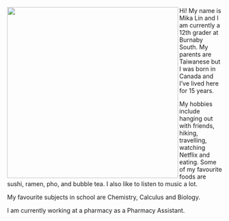 

<img align="left" width="400" height="400" src="http://www.fillmurray.com/100/100">
     Hi! My name is Mika Lin and I am currently a 12th grader at Burnaby South. My parents are Taiwanese but I was born in Canada and I’ve lived here for 15 years. 

My hobbies include hanging out with friends, hiking, travelling, watching Netflix and eating. Some of my favourite foods are sushi, ramen, pho, and bubble tea. I also like to listen to music a lot. 

My favourite subjects in school are Chemistry, Calculus and Biology. 

I am currently working at a pharmacy as a Pharmacy Assistant.
